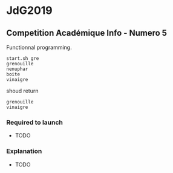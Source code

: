 # JdG2019
## Competition Académique Info - Numero 5

Functionnal programming.

```
start.sh gre
grenouille
nenuphar
boite
vinaigre
```

shoud return
```
grenouille
vinaigre
```

### Required to launch
* TODO

### Explanation
* TODO